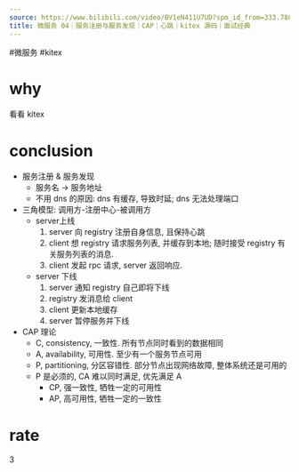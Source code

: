 ```yaml
---
source: https://www.bilibili.com/video/BV1eN411U7UD?spm_id_from=333.788.videopod.sections&vd_source=549bde2564979641a5f0adbcfa529b0a
title: 微服务 04｜服务注册与服务发现｜CAP｜心跳｜kitex 源码｜面试经典
---
```


#微服务 #kitex
# why
看看 kitex

# conclusion
- 服务注册 & 服务发现
	- 服务名 -> 服务地址
	- 不用 dns 的原因: dns 有缓存, 导致时延; dns 无法处理端口
- 三角模型: 调用方-注册中心-被调用方
	- server上线
		1. server 向 registry 注册自身信息, 且保持心跳
		2. client 想 registry 请求服务列表, 并缓存到本地; 随时接受 registry 有关服务列表的消息.
		3. client 发起 rpc 请求, server 返回响应.
	- server 下线
		1. server 通知 registry 自己即将下线
		2. registry 发消息给 client
		3. client 更新本地缓存
		4. server 暂停服务并下线
- CAP 理论
	- C, consistency, 一致性. 所有节点同时看到的数据相同
	- A, availability, 可用性. 至少有一个服务节点可用
	- P, partitioning, 分区容错性. 部分节点出现网络故障, 整体系统还是可用的
	- P 是必须的, CA 难以同时满足, 优先满足 A
		- CP, 强一致性, 牺牲一定的可用性
		- AP, 高可用性, 牺牲一定的一致性

# rate
3